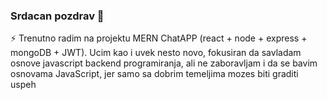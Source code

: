 ### Srdacan pozdrav 👋

<!--
**marcojovanovic/marcojovanovic** is a ✨ _special_ ✨ repository because its `README.md` (this file) appears on your GitHub profile.

Here are some ideas to get you started:

- 🔭 I’m currently working on React-Firebase--Chat
- 🌱 I’m currently learning Node, Express, MongoDB
- 👯 I’m looking to collaborate on ...
- 🤔 I’m looking for help with ...
- 💬 Ask me about ...
- 📫 How to reach me: ...
- 😄 Pronouns: ...

--!>

 ⚡ Trenutno radim na projektu MERN ChatAPP (react + node + express + mongoDB + JWT).

Ucim kao i uvek nesto novo, fokusiran da savladam osnove javascript backend programiranja, ali ne zaboravljam i da se bavim osnovama JavaScript, jer samo sa dobrim temeljima mozes biti graditi uspeh
